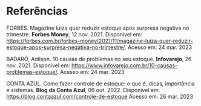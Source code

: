 # Referências

FORBES. Magazine luiza quer reduzir estoque apos surpresa negativa no trimestre. **Forbes Money**, 12 nov. 2021. Disponível em: https://forbes.com.br/forbes-money/2021/11/magazine-luiza-quer-reduzir-estoque-apos-surpresa-negativa-no-trimestre/. Acesso em: 24 mar. 2023  

BADARÓ, Adilson. 10 causas de problemas no seu estoque. **Infovarejo**, 26 nov. 2021. Disponível em: https://www.infovarejo.com.br/10-causas-problemas-estoque/. Acesso em: 24 mar. 2023

CONTA AZUL. Como fazer controle de estoque: o que é, dicas, importância e sistemas. **Blog da Conta Azul**, 06 out. 2022. Disponível em: https://blog.contaazul.com/controle-de-estoque Acesso em: 26 mar. 2023



